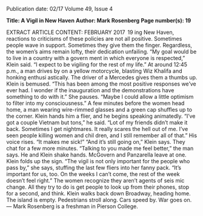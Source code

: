 Publication date: 02/17
Volume 49, Issue 4

**Title: A Vigil in New Haven**
**Author: Mark Rosenberg**
**Page number(s): 19**

EXTRACT ARTICLE CONTENT:
FEBRUARY 2017
 19
ing New Haven, reactions to criticisms of these policies 
are not all positive. Sometimes people wave in support. 
Sometimes they give them the finger. Regardless, the 
women’s aims remain lofty, their dedication unfailing. 
“My goal would be to live in a country with a govern­
ment in which everyone is respected,” Klein said. “I 
expect to be vigiling for the rest of my life.”
At around 12:45 p.m., a man drives by on a yellow 
motorcycle, blasting Wiz Khalifa and honking enthusi­
astically. The driver of a Mercedes gives them a thumbs 
up. Klein is bemused.
“This has been among the most positive responses 
we’ve ever had. I wonder if the inauguration and the 
demonstrations have something to do with it.” She 
pauses. “Maybe I could allow a little optimism to filter 
into my consciousness.”
A few minutes before the women head home, a man 
wearing wire-rimmed glasses and a green cap shuffles 
up to the corner. Klein hands him a flier, and he begins 
speaking animatedly. “I’ve got a couple Vietnam but­
tons,” he said. “Lot of my friends didn’t make it back. 
Sometimes I get nightmares. It really scares the hell 
out of me. I’ve seen people killing women and chil­
dren, and I still remember all of that.” His voice rises. 
“It makes me sick!”
“And it’s still going on,” Klein says.
They chat for a few more minutes. “Talking to you 
made me feel better,” the man says. He and Klein 
shake hands.
McGovern and Panzarella leave at one. Klein folds 
up the sign. “The vigil is not only important for the 
people who pass by,” she says, stuffing the last few fliers 
into her fanny pack. “It’s important for us, too. On the 
weeks I can’t come, the rest of the week doesn’t feel 
right.” The women recognize they aren’t agents of seis­
mic change. All they try to do is get people to look up 
from their phones, stop for a second, and think.
Klein walks back down Broadway, heading home. 
The island is empty. Pedestrians stroll along. Cars 
speed by. War goes on.
— Mark Rosenberg is a freshman 
in Pierson College.